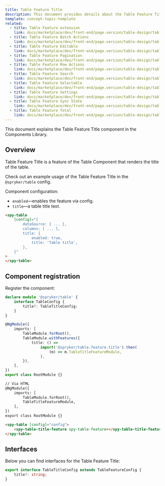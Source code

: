 ```yaml
---
title: Table Feature Title
description: This document provides details about the Table Feature Title component in the Components Library.
template: concept-topic-template
related:
  - title: Table Feature extension
    link: docs/marketplace/dev/front-end/page.version/table-design/table-features/index.html
  - title: Table Feature Batch Actions
    link: docs/marketplace/dev/front-end/page.version/table-design/table-features/table-feature-batch-actions.html
  - title: Table Feature Editable
    link: docs/marketplace/dev/front-end/page.version/table-design/table-features/table-feature-editable.html
  - title: Table Feature Pagination
    link: docs/marketplace/dev/front-end/page.version/table-design/table-features/table-feature-pagination.html
  - title: Table Feature Row Actions
    link: docs/marketplace/dev/front-end/page.version/table-design/table-features/table-feature-row-actions.html
  - title: Table Feature Search
    link: docs/marketplace/dev/front-end/page.version/table-design/table-features/table-feature-search.html
  - title: Table Feature Selectable
    link: docs/marketplace/dev/front-end/page.version/table-design/table-features/table-feature-selectable.html
  - title: Table Feature Settings
    link: docs/marketplace/dev/front-end/page.version/table-design/table-features/table-feature-settings.html
  - title: Table Feature Sync State
    link: docs/marketplace/dev/front-end/page.version/table-design/table-features/table-feature-sync-state.html
  - title: Table Feature Total
    link: docs/marketplace/dev/front-end/page.version/table-design/table-features/table-feature-total.html
---
```


This document explains the Table Feature Title component in the Components Library.

## Overview

Table Feature Title is a feature of the Table Component that renders the title of the table.

Check out an example usage of the Table Feature Title in the `@spryker/table` config.

Component configuration:

- `enabled`—enables the feature via config.  
- `title`—a table title text.  

```html
<spy-table
    [config]="{
        dataSource: { ... },
        columns: [ ... ],
        title: {
            enabled: true,
            title: 'Table title',
        },                                                                                           
    }"
>
</spy-table>
```

## Component registration

Register the component:

```ts
declare module '@spryker/table' {
    interface TableConfig {
        title?: TableTitleConfig;
    }
}

@NgModule({
    imports: [
        TableModule.forRoot(),
        TableModule.withFeatures({
            title: () =>
                import('@spryker/table.feature.title').then(
                    (m) => m.TableTitleFeatureModule,
                ),
        }),
    ],
})
export class RootModule {}
```

```html
// Via HTML
@NgModule({
    imports: [
        TableModule.forRoot(),
        TableTitleFeatureModule,
    ],
})
export class RootModule {}

<spy-table [config]="config">
    <spy-table-title-feature spy-table-feature></spy-table-title-feature>
</spy-table>
```

## Interfaces

Below you can find interfaces for the Table Feature Title:

```ts
export interface TableTitleConfig extends TableFeatureConfig {
    title?: string;
}
```
